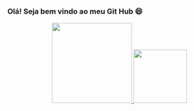 ### Olá! Seja bem vindo ao meu Git Hub 😄

<div align="center">
  <a href="https://github.com/iiamlink">
  <img height="180rem" src="https://github-readme-stats.vercel.app/api?username=iiamlink&show_icons=true&theme=dracula&include_all_commits=true&count_private=true"/>
  <img height="120rem" src="https://github-readme-stats.vercel.app/api/top-langs/?username=iiamlink&layout=compact&langs_count=7&theme=dracula"/>
</div>
